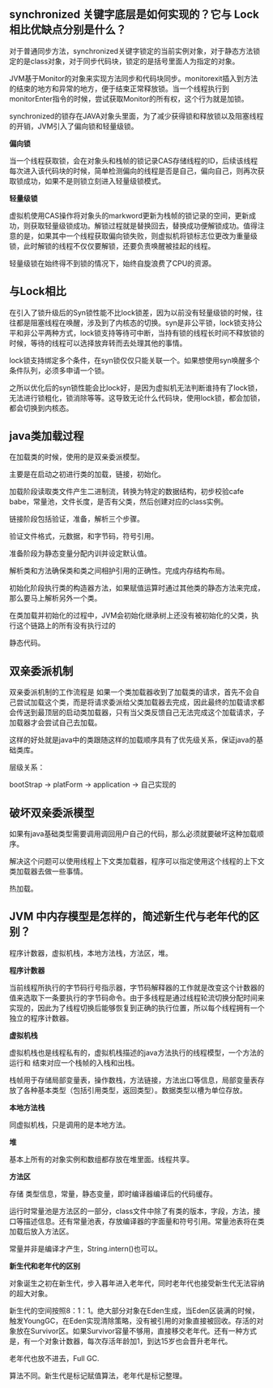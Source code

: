 ## synchronized 关键字底层是如何实现的？它与 Lock 相比优缺点分别是什么？

对于普通同步方法，synchronized关键字锁定的当前实例对象，对于静态方法锁定的是class对象，对于同步代码块，锁定的是括号里面人为指定的对象。

JVM基于Monitor的对象来实现方法同步和代码块同步。monitorexit插入到方法的结束的地方和异常的地方，便于结束正常释放锁。当一个线程执行到monitorEnter指令的时候，尝试获取Monitor的所有权，这个行为就是加锁。

synchronized的锁存在JAVA对象头里面，为了减少获得锁和释放锁以及阻塞线程的开销，JVM引入了偏向锁和轻量级锁。

**偏向锁**

当一个线程获取锁，会在对象头和栈帧的锁记录CAS存储线程的ID，后续该线程每次进入该代码块的时候，简单检测偏向的线程是否是自己，偏向自己，则再次获取锁成功，如果不是则锁立刻进入轻量级锁模式。

**轻量级锁**

虚拟机使用CAS操作将对象头的markword更新为栈帧的锁记录的空间，更新成功，则获取轻量级锁成功。解锁过程就是替换回去，替换成功便解锁成功。值得注意的是，如果其中一个线程获取偏向锁失败，则虚拟机将锁标志位更改为重量级锁，此时解锁的线程不仅仅要解锁，还要负责唤醒被挂起的线程。

轻量级锁在始终得不到锁的情况下，始终自旋浪费了CPU的资源。

## 与Lock相比

在引入了锁升级后的Syn锁性能不比lock锁差，因为以前没有轻量级锁的时候，往往都是阻塞线程在唤醒，涉及到了内核态的切换。syn是非公平锁，lock锁支持公平和非公平两种方式，lock锁支持等待可中断，当持有锁的线程长时间不释放锁的时候，等待的线程可以选择放弃转而去处理其他的事情。

lock锁支持绑定多个条件，在syn锁仅仅只能关联一个。如果想使用syn唤醒多个条件队列，必须多申请一个锁。

之所以优化后的syn锁性能会比lock好，是因为虚拟机无法判断谁持有了lock锁，无法进行锁粗化，锁消除等等。这导致无论什么代码块，使用lock锁，都会加锁，都会切换到内核态。

## java类加载过程

在加载类的时候，使用的是双亲委派模型。

主要是在启动之初进行类的加载，链接，初始化。

加载阶段读取类文件产生二进制流，转换为特定的数据结构，初步校验cafe babe，常量池，文件长度，是否有父类，然后创建对应的class实例。

链接阶段包括验证，准备，解析三个步骤。

验证文件格式，元数据，和字节码，符号引用。

准备阶段为静态变量分配内训并设定默认值。

解析类和方法确保类和类之间相护引用的正确性。完成内存结构布局。

初始化阶段执行类的构造器方法，如果赋值运算时通过其他类的静态方法来完成，那么要马上解析另外一个类。

在类加载并初始化的过程中，JVM会初始化继承树上还没有被初始化的父类，执行这个链路上的所有没有执行过的

静态代码。

## 双亲委派机制

双亲委派机制的工作流程是 如果一个类加载器收到了加载类的请求，首先不会自己尝试加载这个类，而是将请求委派给父类加载器去完成，因此最终的加载请求都会传送到最顶层的启动类加载器，只有当父类反馈自己无法完成这个加载请求，子加载器才会尝试自己去加载。

这样的好处就是java中的类跟随这样的加载顺序具有了优先级关系，保证java的基础类库。

层级关系：

bootStrap -> platForm -> application -> 自己实现的

## 破坏双亲委派模型

如果有java基础类型需要调用调回用户自己的代码，那么必须就要破坏这种加载顺序。

解决这个问题可以使用线程上下文类加载器，程序可以指定使用这个线程的上下文类加载器去做一些事情。

热加载。

## JVM 中内存模型是怎样的，简述新生代与老年代的区别？

程序计数器，虚拟机栈，本地方法栈，方法区，堆。

**程序计数器**

当前线程所执行的字节码行号指示器，字节码解释器的工作就是改变这个计数器的值来选取下一条要执行的字节码命令。由于多线程是通过线程轮流切换分配时间来实现的，因此为了线程切换后能够恢复到正确的执行位置，所以每个线程拥有一个独立的程序计数器。

**虚拟机栈**

虚拟机栈也是线程私有的，虚拟机栈描述的java方法执行的线程模型，一个方法的运行和 结束对应一个栈帧的入栈和出栈。

栈帧用于存储局部变量表，操作数栈，方法链接，方法出口等信息，局部变量表存放了各种基本类型（包括引用类型，返回类型）。数据类型以槽为单位存放。

**本地方法栈**

同虚拟机栈，只是调用的是本地方法。

**堆**

基本上所有的对象实例和数组都存放在堆里面。线程共享。

**方法区**

存储 类型信息，常量，静态变量，即时编译器编译后的代码缓存。

运行时常量池是方法区的一部分，class文件中除了有类的版本，字段，方法，接口等描述信息。还有常量池表，存放编译器的字面量和符号引用。常量池表将在类加载后放入方法区。

常量并非是编译才产生，String.intern()也可以。

**新生代和老年代的区别**

对象诞生之初在新生代，步入暮年进入老年代，同时老年代也接受新生代无法容纳的超大对象。

新生代的空间按照8：1：1。绝大部分对象在Eden生成，当Eden区装满的时候，触发YoungGC，在Eden实现清除策略，没有被引用的对象直接被回收。存活的对象放在Survivor区。如果Survivor容量不够用，直接移交老年代。还有一种方式是，有一个对象计数器，每次存活年龄加1，到达15岁也会晋升老年代。

老年代也放不进去，Full GC.

算法不同。新生代是标记赋值算法，老年代是标记整理。